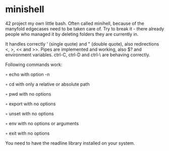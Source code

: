 # minishell
42 project my own little bash.
Often called minihell, because of the manyfold edgecases need to be taken care of.
Try to break it - there already people who managed it by deleting folders they are currently in.

It handles correctly ’ (single quote) and " (double quote), also redirections <, >, << and >>.
Pipes are implemented and working, also $? and environment variables.
ctrl-C, ctrl-D and ctrl-\ are behaving correctly.

Following commands work:

◦ echo with option -n

◦ cd with only a relative or absolute path

◦ pwd with no options

◦ export with no options

◦ unset with no options

◦ env with no options or arguments

◦ exit with no options

You need to have the readline library installed on your system.
